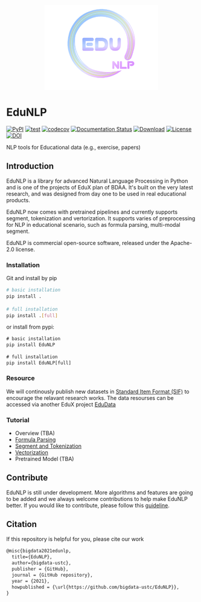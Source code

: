 <p align="center">
  <img width="300" src="docs/EduNLP.png">
</p>

# EduNLP

[![PyPI](https://img.shields.io/pypi/v/EduNLP.svg)](https://pypi.python.org/pypi/EduNLP)
[![test](https://github.com/bigdata-ustc/EduNLP/actions/workflows/python-test.yml/badge.svg?branch=master)](https://github.com/bigdata-ustc/EduNLP/actions/workflows/python-test.yml)
[![codecov](https://codecov.io/gh/bigdata-ustc/EduNLP/branch/master/graph/badge.svg?token=B7gscOGQLD)](https://codecov.io/gh/bigdata-ustc/EduNLP)
[![Documentation Status](https://readthedocs.org/projects/edunlp/badge/?version=latest)](https://edunlp.readthedocs.io/en/latest/?badge=latest)
[![Download](https://img.shields.io/pypi/dm/EduNLP.svg?style=flat)](https://pypi.python.org/pypi/EduNLP)
[![License](https://img.shields.io/github/license/bigdata-ustc/EduNLP)](LICENSE)
[![DOI](https://zenodo.org/badge/332661206.svg)](https://zenodo.org/badge/latestdoi/332661206)

NLP tools for Educational data (e.g., exercise, papers)

## Introduction
EduNLP is a library for advanced Natural Language Processing in Python and is one of the projects of EduX plan of BDAA. It's built on the very latest research, and was designed from day one to be used in real educational products.

EduNLP now comes with pretrained pipelines and currently supports segment, tokenization and vertorization. It supports varies of preprocessing for NLP in educational scenario, such as formula parsing, multi-modal segment.

EduNLP is commercial open-source software, released under the Apache-2.0 license.

### Installation

Git and install by pip
``` sh
# basic installation
pip install .

# full installation
pip install .[full]
```
or install from pypi:
```
# basic installation
pip install EduNLP

# full installation
pip install EduNLP[full]
```

### Resource
We will continously publish new datasets in [Standard Item Format (SIF)](https://github.com/bigdata-ustc/EduNLP/blob/master/docs/SIF4TI_CH.md) to encourage the relavant research works. The data resourses can be accessed via another EduX project [EduData](https://github.com/bigdata-ustc/EduData)

### Tutorial

* Overview (TBA)
* [Formula Parsing](https://github.com/bigdata-ustc/EduNLP/blob/master/examples/formula/formula.ipynb)
* [Segment and Tokenization](https://github.com/bigdata-ustc/EduNLP/blob/master/examples/sif/sif.ipynb)
* [Vectorization](https://github.com/bigdata-ustc/EduNLP/tree/master/examples/pretrain)
* Pretrained Model (TBA)

## Contribute

EduNLP is still under development. More algorithms and features are going to be added and we always welcome contributions to help make EduNLP better. If you would like to contribute, please follow this [guideline](CONTRIBUTE.md).

## Citation

If this repository is helpful for you, please cite our work

```
@misc{bigdata2021edunlp,
  title={EduNLP},
  author={bigdata-ustc},
  publisher = {GitHub},
  journal = {GitHub repository},
  year = {2021},
  howpublished = {\url{https://github.com/bigdata-ustc/EduNLP}},
}
```

